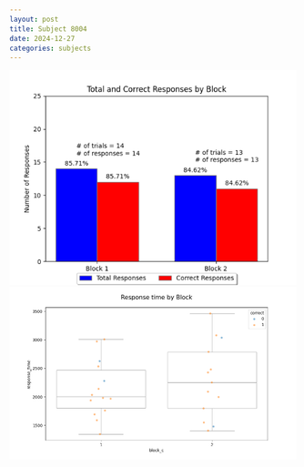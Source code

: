 ```yaml
---
layout: post
title: Subject 8004
date: 2024-12-27
categories: subjects
---
```


![](data/8004/run-31/8004_ATS_responses.png)
![](data/8004/run-31/8004_ATS_rt.png)

